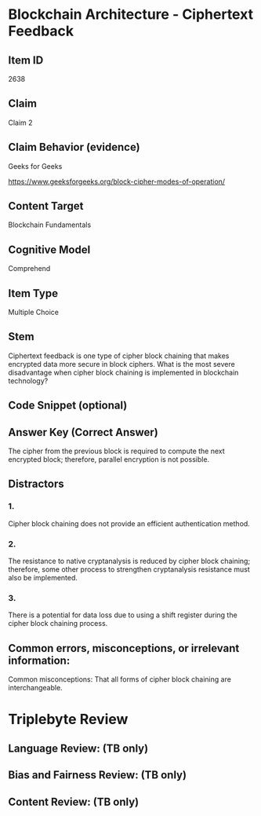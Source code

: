 # Blockchain Architecture - Ciphertext Feedback

## Item ID
2638

## Claim
Claim 2

## Claim Behavior (evidence)
Geeks for Geeks

https://www.geeksforgeeks.org/block-cipher-modes-of-operation/

## Content Target
Blockchain Fundamentals

## Cognitive Model
Comprehend

## Item Type
Multiple Choice

## Stem
Ciphertext feedback is one type of cipher block chaining that makes encrypted data more secure in block ciphers. What is the most severe disadvantage when cipher block chaining is implemented in blockchain technology?

## Code Snippet (optional)

## Answer Key (Correct Answer)
The cipher from the previous block is required to compute the next encrypted block; therefore, parallel encryption is not possible.

## Distractors
### 1.
Cipher block chaining does not provide an efficient authentication method.

### 2.
The resistance to native cryptanalysis is reduced by cipher block chaining; therefore, some other process to strengthen cryptanalysis resistance must also be implemented.

### 3.
There is a potential for data loss due to using a shift register during the cipher block chaining process.

## Common errors, misconceptions, or irrelevant information: 
Common misconceptions: That all forms of cipher block chaining are interchangeable.

# Triplebyte Review

## Language Review: (TB only)

## Bias and Fairness Review: (TB only)

## Content Review: (TB only)

